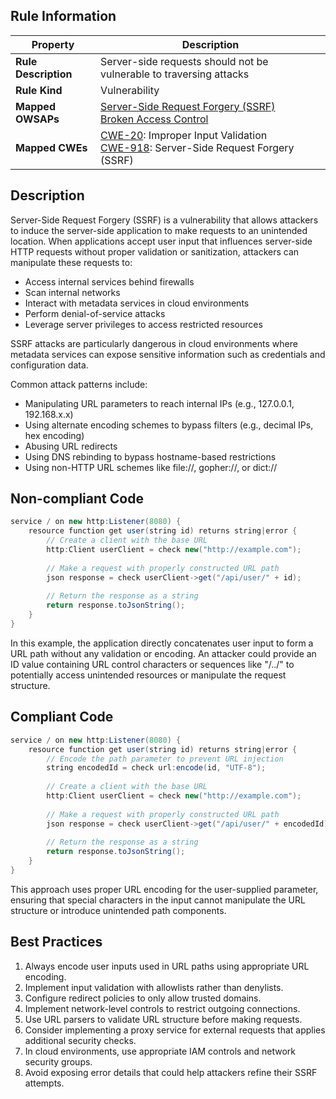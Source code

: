 ## Rule Information

| Property | Description |
|---------|-------------|
| **Rule Description** | Server-side requests should not be vulnerable to traversing attacks |
| **Rule Kind** | Vulnerability |
| **Mapped OWSAPs** | [Server-Side Request Forgery (SSRF)](https://owasp.org/Top10/A10_2021-Server-Side_Request_Forgery_%28SSRF%29/)<br>[Broken Access Control](https://owasp.org/Top10/A10_2021-Server-Side_Request_Forgery_%28SSRF%29/) |
| **Mapped CWEs** | [CWE-20](https://cwe.mitre.org/data/definitions/20.html): Improper Input Validation<br>[CWE-918](https://cwe.mitre.org/data/definitions/918.html): Server-Side Request Forgery (SSRF) |

## Description

Server-Side Request Forgery (SSRF) is a vulnerability that allows attackers to induce the server-side application to make requests to an unintended location. When applications accept user input that influences server-side HTTP requests without proper validation or sanitization, attackers can manipulate these requests to:

- Access internal services behind firewalls
- Scan internal networks
- Interact with metadata services in cloud environments
- Perform denial-of-service attacks
- Leverage server privileges to access restricted resources

SSRF attacks are particularly dangerous in cloud environments where metadata services can expose sensitive information such as credentials and configuration data.

Common attack patterns include:
- Manipulating URL parameters to reach internal IPs (e.g., 127.0.0.1, 192.168.x.x)
- Using alternate encoding schemes to bypass filters (e.g., decimal IPs, hex encoding)
- Abusing URL redirects
- Using DNS rebinding to bypass hostname-based restrictions
- Using non-HTTP URL schemes like file://, gopher://, or dict://

## Non-compliant Code

```java
service / on new http:Listener(8080) {
    resource function get user(string id) returns string|error { 
        // Create a client with the base URL
        http:Client userClient = check new("http://example.com");
        
        // Make a request with properly constructed URL path
        json response = check userClient->get("/api/user/" + id);
        
        // Return the response as a string
        return response.toJsonString();
    }
}
```

In this example, the application directly concatenates user input to form a URL path without any validation or encoding. An attacker could provide an ID value containing URL control characters or sequences like "/../" to potentially access unintended resources or manipulate the request structure.

## Compliant Code

```java
service / on new http:Listener(8080) {
    resource function get user(string id) returns string|error {
        // Encode the path parameter to prevent URL injection
        string encodedId = check url:encode(id, "UTF-8");
        
        // Create a client with the base URL
        http:Client userClient = check new("http://example.com");
        
        // Make a request with properly constructed URL path
        json response = check userClient->get("/api/user/" + encodedId);
        
        // Return the response as a string
        return response.toJsonString();
    }
}
```

This approach uses proper URL encoding for the user-supplied parameter, ensuring that special characters in the input cannot manipulate the URL structure or introduce unintended path components.

## Best Practices

1. Always encode user inputs used in URL paths using appropriate URL encoding.
2. Implement input validation with allowlists rather than denylists.
3. Configure redirect policies to only allow trusted domains.
4. Implement network-level controls to restrict outgoing connections.
5. Use URL parsers to validate URL structure before making requests.
6. Consider implementing a proxy service for external requests that applies additional security checks.
7. In cloud environments, use appropriate IAM controls and network security groups.
8. Avoid exposing error details that could help attackers refine their SSRF attempts.
